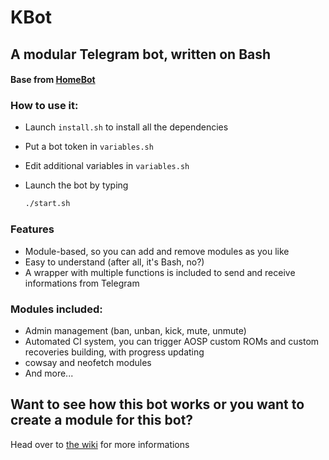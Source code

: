 # KBot

## A modular Telegram bot, written on Bash

#### Base from [HomeBot](https://github.com/SebaUbuntu/HomeBot)

### How to use it:

- Launch `install.sh` to install all the dependencies

- Put a bot token in `variables.sh`

- Edit additional variables in `variables.sh`

- Launch the bot by typing 

  ```bash
  ./start.sh
  ```

### Features

- Module-based, so you can add and remove modules as you like
- Easy to understand (after all, it's Bash, no?)
- A wrapper with multiple functions is included to send and receive informations from Telegram

### Modules included:
- Admin management (ban, unban, kick, mute, unmute)
- Automated CI system, you can trigger AOSP custom ROMs and custom recoveries building, with progress updating
- cowsay and neofetch modules
- And more...

## Want to see how this bot works or you want to create a module for this bot?

Head over to [the wiki](https://github.com/SebaUbuntu/HomeBot/wiki) for more informations
